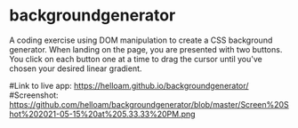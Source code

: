 # backgroundgenerator

A coding exercise using DOM manipulation to create a CSS background generator. When landing on the page, you are presented with two buttons. You click on each button one at a time to drag the cursor until you've chosen your desired linear gradient.

#Link to live app:  https://helloam.github.io/backgroundgenerator/
#Screenshot: https://github.com/helloam/backgroundgenerator/blob/master/Screen%20Shot%202021-05-15%20at%205.33.33%20PM.png
 
